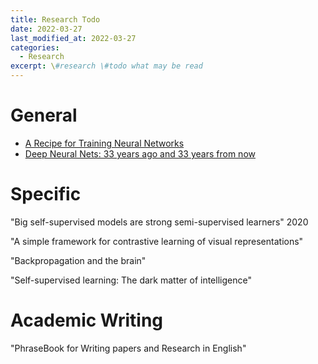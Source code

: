 ```yaml
---
title: Research Todo
date: 2022-03-27
last_modified_at: 2022-03-27
categories:
  - Research
excerpt: \#research \#todo what may be read
---
```


# General

- [A Recipe for Training Neural Networks](http://karpathy.github.io/2019/04/25/recipe/)
- [Deep Neural Nets: 33 years ago and 33 years from now](http://karpathy.github.io/2022/03/14/lecun1989/)

# Specific

"Big self-supervised models are strong semi-supervised learners" 2020

"A simple framework for contrastive learning of visual representations"

"Backpropagation and the brain"

"Self-supervised learning: The dark matter of intelligence"

# Academic Writing

"PhraseBook for Writing papers and Research in English"


